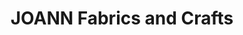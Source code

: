 ---
title: "JOANN Fabrics and Crafts"
url: /clifton-park/joann-fabrics-and-crafts/
shop: Basteln
---